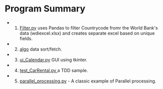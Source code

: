 # Program Summary

* 1. [Filter.py](https://github.com/0x218/Python/blob/master/filter.py) uses Pandas to filter Countrycode fromr the World Bank's data (wdiexcel.xlsx) and creates separate excel based on unique fields.

* 2. [algo](https://github.com/0x218/Python/tree/master/algo) data sort/fetch.
* 3. [ui_Calendar.py](https://github.com/0x218/Python/blob/master/gui_Calendar.py) GUI using tkinter.
* 4. [test_CarRental.py ](https://github.com/0x218/Python/blob/master/test_driven/Rent-a-Car/test_CarRental.py) a TDD sample.
* 5. [parallel_processing.py](https://github.com/0x218/Python/blob/master/threading/parallel_processing.py) - A classic example of Parallel processing.
